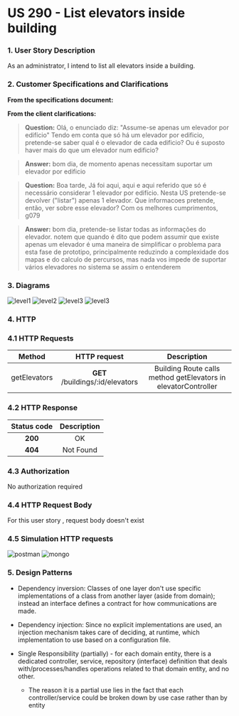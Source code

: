 # US 290 - List elevators inside building

### 1. User Story Description

As an administrator, I intend to list all elevators inside a building.

### 2. Customer Specifications and Clarifications

**From the specifications document:**



**From the client clarifications:**

> **Question:** Olá,
o enunciado diz:
"Assume-se apenas um elevador por edifício"
Tendo em conta que só há um elevador por edificio, pretende-se saber qual é o elevador de cada edificio? Ou é suposto haver mais do que um elevador num edificio?

> **Answer:** bom dia,
de momento apenas necessitam suportar um elevador por edificio

> **Question:** Boa tarde,
Já foi aqui, aqui e aqui referido que só é necessário considerar 1 elevador por edifício.
Nesta US pretende-se devolver ("listar") apenas 1 elevador.
Que informacoes pretende, então, ver sobre esse elevador?
Com os melhores cumprimentos,
g079

> **Answer:** bom dia,
pretende-se listar todas as informações do elevador.
notem que quando é dito que podem assumir que existe apenas um elevador é uma maneira de simplificar o problema para esta fase de prototipo, principalmente reduzindo a complexidade dos mapas e do calculo de percursos, mas nada vos impede de suportar vários elevadores no sistema se assim o entenderem

### 3. Diagrams

![level1](level1/process-view.svg)
![level2](level2/process-view.svg)
![level3](level3/process-view.svg)
![level3](level3/class-diagram.svg)

### 4. HTTP

### 4.1 HTTP Requests

|    Method    |           HTTP request           |                          Description                           |
|:------------:|:--------------------------------:|:--------------------------------------------------------------:|
| getElevators | **GET** /buildings/:id/elevators | Building Route calls method getElevators in elevatorController |

### 4.2 HTTP Response
| Status code |  Description   |
|:-----------:|:--------------:|
|   **200**   |       OK       |
|   **404**   |   Not Found    |

### 4.3 Authorization

No authorization required

### 4.4 HTTP Request Body

For this user story , request body doesn't exist

### 4.5 Simulation HTTP requests

![postman](README/postman_getElevators.JPG)
![mongo](README/mongo_getElevators.JPG)

### 5. Design Patterns

- Dependency inversion: Classes of one layer don't use specific implementations of a class from another layer (aside from domain); instead an interface defines a contract for how communications are made.

- Dependency injection: Since no explicit implementations are used, an injection mechanism takes care of deciding, at runtime, which implementation to use based on a configuration file.

- Single Responsibility (partially) - for each domain entity, there is a dedicated controller, service, repository (interface) definition that deals with/processes/handles operations related to that domain entity, and no other.
    + The reason it is a partial use lies in the fact that each controller/service could be broken down by use case rather than by entity
